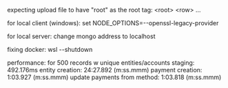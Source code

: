 expecting upload file to have "root" as the root tag:
\<root\>
    \<row\>
        ...

for local client (windows):
set NODE_OPTIONS=--openssl-legacy-provider

for local server:
change mongo address to localhost

fixing docker:
wsl --shutdown

performance:
for 500 records w unique entities/accounts
staging: 492.176ms
entity creation: 24:27.892 (m:ss.mmm)
payment creation: 1:03.927 (m:ss.mmm)
update payments from method: 1:03.818 (m:ss.mmm)